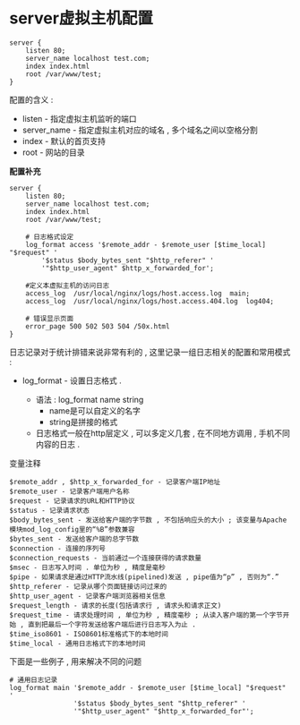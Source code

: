 # server虚拟主机配置

```
server {
    listen 80;
    server_name localhost test.com;
    index index.html
    root /var/www/test;
}
```

配置的含义 :

* listen - 指定虚拟主机监听的端口
* server\_name - 指定虚拟主机对应的域名 , 多个域名之间以空格分割
* index - 默认的首页支持
* root - 网站的目录

**配置补充**

```
server {
    listen 80;
    server_name localhost test.com;
    index index.html
    root /var/www/test;

    # 日志格式设定
    log_format access '$remote_addr - $remote_user [$time_local] "$request" '
        '$status $body_bytes_sent "$http_referer" '
        '"$http_user_agent" $http_x_forwarded_for';

    #定义本虚拟主机的访问日志
    access_log  /usr/local/nginx/logs/host.access.log  main;
    access_log  /usr/local/nginx/logs/host.access.404.log  log404;

    # 错误显示页面
    error_page 500 502 503 504 /50x.html
}
```

日志记录对于统计排错来说非常有利的 , 这里记录一组日志相关的配置和常用模式 :

* log\_format - 设置日志格式 .

  * 语法 : log\_format name string
    * name是可以自定义的名字
    * string是拼接的格式
  * 日志格式一般在http层定义 , 可以多定义几套 , 在不同地方调用 , 手机不同内容的日志 . 

变量注释

```
$remote_addr , $http_x_forwarded_for - 记录客户端IP地址
$remote_user - 记录客户端用户名称
$request - 记录请求的URL和HTTP协议
$status - 记录请求状态
$body_bytes_sent - 发送给客户端的字节数 , 不包括响应头的大小 ; 该变量与Apache模块mod_log_config里的“%B”参数兼容
$bytes_sent - 发送给客户端的总字节数
$connection - 连接的序列号
$connection_requests - 当前通过一个连接获得的请求数量
$msec - 日志写入时间 . 单位为秒 , 精度是毫秒
$pipe - 如果请求是通过HTTP流水线(pipelined)发送 , pipe值为“p” , 否则为“.”
$http_referer - 记录从哪个页面链接访问过来的
$http_user_agent - 记录客户端浏览器相关信息
$request_length - 请求的长度(包括请求行 , 请求头和请求正文)
$request_time - 请求处理时间 , 单位为秒 , 精度毫秒 ; 从读入客户端的第一个字节开始 , 直到把最后一个字符发送给客户端后进行日志写入为止 .
$time_iso8601 - ISO8601标准格式下的本地时间
$time_local - 通用日志格式下的本地时间
```

下面是一些例子 , 用来解决不同的问题

```
# 通用日志记录
log_format main '$remote_addr - $remote_user [$time_local] "$request" '
                '$status $body_bytes_sent "$http_referer" '
                '"$http_user_agent" "$http_x_forwarded_for"';
```




